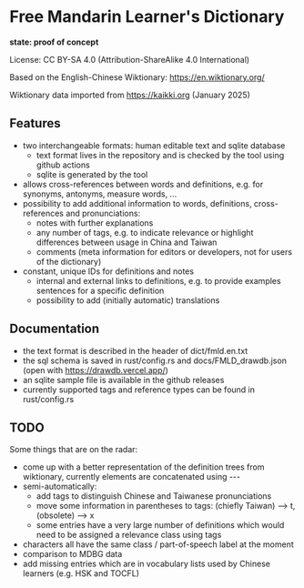 # Free Mandarin Learner's Dictionary

**state: proof of concept**

License: CC BY-SA 4.0 (Attribution-ShareAlike 4.0 International)

Based on the English-Chinese Wiktionary: https://en.wiktionary.org/

Wiktionary data imported from https://kaikki.org (January 2025)

## Features

- two interchangeable formats: human editable text and sqlite database
    - text format lives in the repository and is checked by the tool using github actions
    - sqlite is generated by the tool
- allows cross-references between words and definitions, e.g. for synonyms, antonyms, measure words, ...
- possibility to add additional information to words, definitions, cross-references and pronunciations:
    - notes with further explanations
    - any number of tags, e.g. to indicate relevance or highlight differences between usage in China and Taiwan
    - comments (meta information for editors or developers, not for users of the dictionary)
- constant, unique IDs for definitions and notes
    - internal and external links to definitions, e.g. to provide examples sentences for a specific definition
    - possibility to add (initially automatic) translations

## Documentation

- the text format is described in the header of dict/fmld.en.txt
- the sql schema is saved in rust/config.rs and docs/FMLD_drawdb.json (open with <https://drawdb.vercel.app/>)
- an sqlite sample file is available in the github releases
- currently supported tags and reference types can be found in rust/config.rs

## TODO

Some things that are on the radar:

- come up with a better representation of the definition trees from wiktionary, currently elements are concatenated using ---
- semi-automatically:
    - add tags to distinguish Chinese and Taiwanese pronunciations
    - move some information in parentheses to tags: (chiefly Taiwan) --> t, (obsolete) --> x
    - some entries have a very large number of definitions which would need to be assigned a relevance class using tags
- characters all have the same class / part-of-speech label at the moment
- comparison to MDBG data
- add missing entries which are in vocabulary lists used by Chinese learners (e.g. HSK and TOCFL)